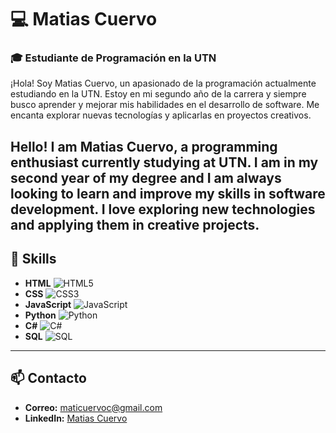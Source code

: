 # 💻 Matias Cuervo

### 🎓 Estudiante de Programación en la UTN

¡Hola! Soy Matias Cuervo, un apasionado de la programación actualmente estudiando en la UTN. Estoy en mi segundo año de la carrera y siempre busco aprender y mejorar mis habilidades en el desarrollo de software. Me encanta explorar nuevas tecnologías y aplicarlas en proyectos creativos.


Hello! I am Matias Cuervo, a programming enthusiast currently studying at UTN. I am in my second year of my degree and I am always looking to learn and improve my skills in software development. I love exploring new technologies and applying them in creative projects.
---

## 🔧 Skills

- **HTML** ![HTML5](https://img.shields.io/badge/-HTML5-E34F26?logo=html5&logoColor=fff)
- **CSS** ![CSS3](https://img.shields.io/badge/-CSS3-1572B6?logo=css3&logoColor=fff)
- **JavaScript** ![JavaScript](https://img.shields.io/badge/-JavaScript-F7DF1E?logo=javascript&logoColor=000)
- **Python** ![Python](https://img.shields.io/badge/-Python-3776AB?logo=python&logoColor=fff)
- **C#** ![C#](https://img.shields.io/badge/-C%23-239120?logo=c-sharp&logoColor=fff)
- **SQL** ![SQL](https://img.shields.io/badge/-SQL-CC2927?logo=microsoft-sql-server&logoColor=fff)

---

## 📫 Contacto

- **Correo:** maticuervoc@gmail.com
- **LinkedIn:** [Matias Cuervo](https://www.linkedin.com/in/matias-tomas-cuervo-b37396303/)
